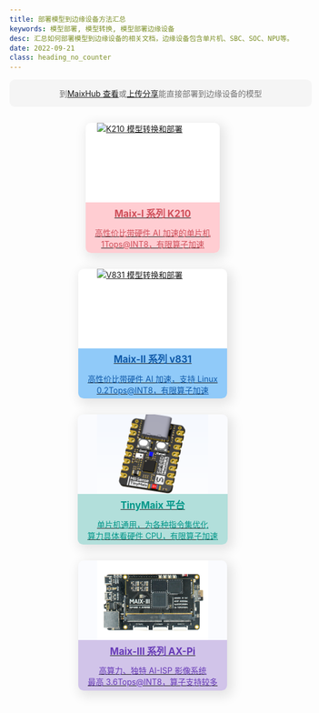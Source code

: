 ```yaml
---
title: 部署模型到边缘设备方法汇总
keywords: 模型部署, 模型转换, 模型部署边缘设备
desc: 汇总如何部署模型到边缘设备的相关文档，边缘设备包含单片机、SBC、SOC、NPU等。
date: 2022-09-21
class: heading_no_counter
---
```


<div id="maixhub">
    到<a href="https://maixhub.com/model/zoo">MaixHub 查看</a>或<a href="https://maixhub.com/model/zoo/share">上传分享</a>能直接部署到边缘设备的模型
</div>

<div id="deploy_items">
    <a href="./k210.html">
        <div class="card">
            <img src="/hardware/zh/maix/assets/dk_board/maix_duino/maixduino_0.png" alt="K210 模型转换和部署">
            <div class="card_info card_red">
                <h2>Maix-I 系列 K210</h2>
                <div class="brief">
                    <div>高性价比带硬件 AI 加速的单片机</div>
                    <div>1Tops@INT8，有限算子加速</div>
                </div>
            </div>
        </div>
    </a>
    <a href="./v831.html">
        <div class="card">
            <img src="/hardware/assets/maixII/m2dock.jpg" alt="V831 模型转换和部署">
            <div class="card_info card_blue">
                <h2>Maix-II 系列 v831</h2>
                <div class="brief">
                    <div>高性价比带硬件 AI 加速，支持 Linux</div>
                    <div>0.2Tops@INT8，有限算子加速</div>
                </div>
            </div>
        </div>
    </a>
    <a href="./tinymaix.html">
        <div class="card" style="background-color: #fafbfe">
            <img src="../../assets/m0_small.png" alt="TinyMaix 模型转换和部署">
            <div class="card_info card_green">
                <h2>TinyMaix 平台</h2>
                <div class="brief">
                    <div>单片机通用，为各种指令集优化</div>
                    <div>算力具体看硬件 CPU，有限算子加速</div>
                </div>
            </div>
        </div>
    </a>
    <a href="./ax-pi.html">
        <div class="card" style="background-color: #fafbfe">
            <img src="../../assets/maix-iii-small.png" alt="AX-Pi 模型转换和部署">
            <div class="card_info card_purple">
                <h2>Maix-III 系列 AX-Pi</h2>
                <div class="brief">
                    <div>高算力、独特 AI-ISP 影像系统</div>
                    <div>最高 3.6Tops@INT8，算子支持较多</div>
                </div>
            </div>
        </div>
    </a>
</div>

<style>
#deploy_items {
    display: flex;
    justify-content: space-evenly;
    flex-wrap: wrap;
    margin: 0 -10px;
}
#deploy_items a:hover {
    background-color: transparent;
}
#deploy_items > a {
    margin: 1em;
}
.card {
    display: flex;
    flex-direction: column;
    justify-content: space-between;
    align-items: center;
    box-shadow: 5px 6px 20px 4px  rgba(0, 0, 0, 0.1);
    border-radius: 0.6rem;
    transition: 0.4s;
    background: white;
}
.card:hover {
    box-shadow: 5px 6px 40px 4px  rgba(0, 0, 0, 0.1);
    scale: 1.05;
}
.card_info {
    display: flex;
    flex-direction: column;
    align-items: center;
    border-radius: 0 0 0.6rem 0.6rem;
}
.card img {
    height: 10em;
    width: 14em;
    object-fit: cover;
}
.card_info > h2 {
    font-size: 1.2em;
    margin: 0.2em;
    padding: 0.2em 1em;
}
.card_info > .brief {
    margin: 0.2em;
    padding: 0.2em 1em;
    display: flex;
    flex-direction: column;
    align-items: center;
}
.card_red {
    background-color: #ffcdd2;
    color: #cf4f5a;
}
.card_blue {
    background-color: #90caf9;
    color: #105aa9;
}
.card_green {
    background-color: #b2dfdb;
    color: #009688;
}
.card_purple {
    background-color: #d1c4e9;
    color: #673ab7;
}
#maixhub {
    display: flex;
    justify-content: center;
    align-items: center;
    margin: 1em 0;
    width: 100%;
    background-color: #f5f5f5;
    color: #727272;
    border-radius: 0.6rem;
    padding: 1em;
}
.dark #maixhub {
    background-color: #2d2d2d;
    color: #bfbfbf;
}
.dark .card_blue {
    background-color: #003c6c;
    color: #ffffffba;
}
.dark .card_red {
    background-color: #5a0000;
    color: #ffffffba;
}
.dark .card_green {
    background-color: #004e03;
    color: #ffffffba;
}
.dark .card_purple {
    background-color: #370040;
    color: #ffffffba;
}
</style>



